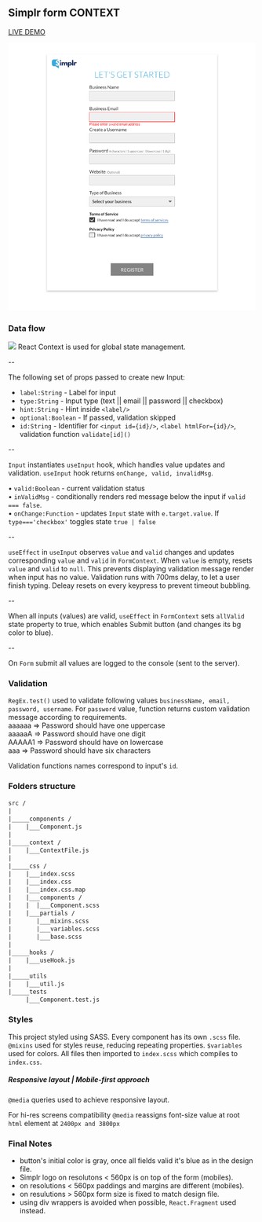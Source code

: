 ## Simplr form CONTEXT

<a href='https://form-ehhlo2y3h.now.sh'>LIVE DEMO</a>

<img src='./readme/screen.png'/>

### Data flow
<img src='./readme/data_flow.jpeg'/>
React Context is used for global state management.

--

The following set of props passed to create new Input: 

- `label:String` - Label for input<br/>
- `type:String` - Input type (text || email || password || checkbox)<br/>
- `hint:String` - Hint inside `<label/>`<br/>
- `optional:Boolean` - If passed, validation skipped<br/>
- `id:String` - Identifier for `<input id={id}/>`, `<label htmlFor={id}/>`, validation function `validate[id]()`

--

`Input` instantiates `useInput` hook, which handles value updates and validation. `useInput` hook returns `onChange, valid, invalidMsg`. 

• `valid:Boolean` - current validation status<br/>
• `inValidMsg` - conditionally renders red message below the input if `valid === false`.<br/>
• `onChange:Function` - updates `Input` state with `e.target.value`. If `type==='checkbox'` toggles state `true | false`

--

`useEffect` in `useInput` observes `value` and `valid` changes and updates corresponding `value` and `valid` in `FormContext`. When `value` is empty, resets `value` and `valid` to `null`. This prevents displaying validation message render when input has no value. Validation runs with 700ms delay, to let a user finish typing. Deleay resets on every keypress to prevent timeout bubbling.

--

When all inputs (values) are valid, `useEffect` in `FormContext` sets `allValid` state property to true, which enables Submit button (and changes its bg color to blue).

--

On `Form` submit all values are logged to the console (sent to the server).

### Validation
`RegEx.test()` used to validate following values `businessName, email, password, username`.
For `password` value, function returns custom validation message according to requirements.<br/>
aaaaaa => Password should have one uppercase<br/>
aaaaaA => Password should have one digit<br/>
AAAAA1 => Password should have on lowercase<br/>
aaa => Password should have six characters<br/>

Validation functions names correspond to input's `id`.

### Folders structure
```
src /
|
|_____components /
|    |___Component.js
|
|_____context /
|    |___ContextFile.js
|
|_____css /
|    |___index.scss
|    |___index.css
|    |___index.css.map
|    |___components /
|    |  |___Component.scss
|    |___partials / 
|       |___mixins.scss
|       |___variables.scss
|       |___base.scss
|
|_____hooks /
|    |___useHook.js
|
|_____utils
|    |___util.js
|_____tests
     |___Component.test.js
```

### Styles

This project styled using SASS. 
Every component has its own `.scss` file. 
`@mixins` used for styles reuse, reducing repeating properties. 
`$variables` used for colors.
All files then imported to `index.scss` which compiles to `index.css`. 

##### Responsive layout | Mobile-first approach

`@media` queries used to achieve responsive layout. 

For hi-res screens compatibility `@media` reassigns font-size value at root `html` element at `2400px and 3800px`


### Final Notes

- button's initial color is gray, once all fields valid it's blue as in the design file.
- Simplr logo on resolutons < 560px is on top of the form (mobiles).
- on resolutions < 560px paddings and margins are different (mobiles).
- on resulutions > 560px form size is fixed to match design file.
- using div wrappers is avoided when possible, `React.Fragment` used instead.